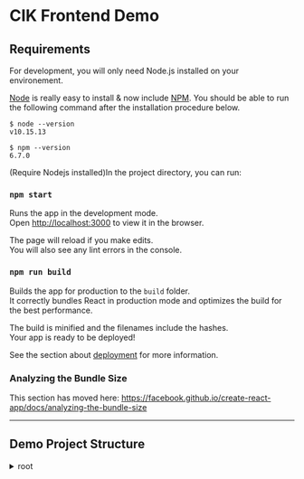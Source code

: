 # CIK Frontend Demo

## Requirements

For development, you will only need Node.js installed on your environement.

[Node](http://nodejs.org/) is really easy to install & now include [NPM](https://npmjs.org/).
You should be able to run the following command after the installation procedure
below.

    $ node --version
    v10.15.13

    $ npm --version
    6.7.0

(Require Nodejs installed)In the project directory, you can run:

### `npm start`

Runs the app in the development mode.<br>
Open [http://localhost:3000](http://localhost:3000) to view it in the browser.

The page will reload if you make edits.<br>
You will also see any lint errors in the console.

### `npm run build`

Builds the app for production to the `build` folder.<br>
It correctly bundles React in production mode and optimizes the build for the best performance.

The build is minified and the filenames include the hashes.<br>
Your app is ready to be deployed!

See the section about [deployment](https://facebook.github.io/create-react-app/docs/deployment) for more information.

### Analyzing the Bundle Size

This section has moved here: https://facebook.github.io/create-react-app/docs/analyzing-the-bundle-size

___

## Demo Project Structure


<details>
  <summary>root</summary>

  - [node_modules](#node_modules)
  - [public](#public)
    * [actions](#actions)
    * [components](#components)
    * [images](#images)
    * [components](#components)
  - [src](#src)
    * [actions](#actions)
    * [components](#components)
    * [images](#images)
    * [components](#components)
</details>


